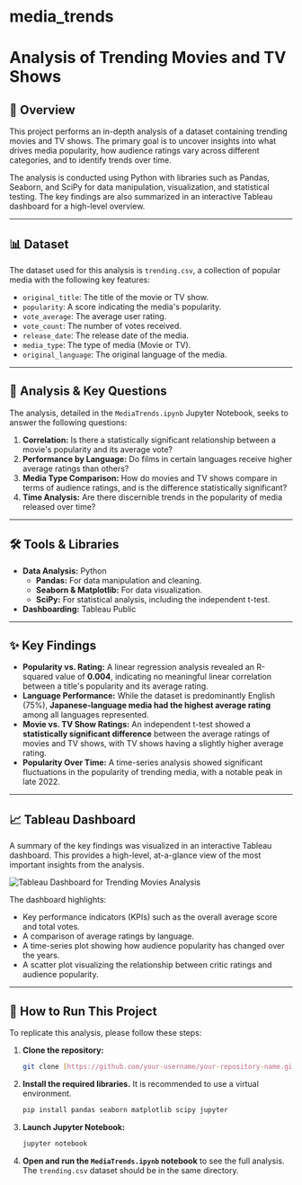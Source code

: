 # media_trends
# Analysis of Trending Movies and TV Shows

## 📖 Overview

This project performs an in-depth analysis of a dataset containing trending movies and TV shows. The primary goal is to uncover insights into what drives media popularity, how audience ratings vary across different categories, and to identify trends over time.

The analysis is conducted using Python with libraries such as Pandas, Seaborn, and SciPy for data manipulation, visualization, and statistical testing. The key findings are also summarized in an interactive Tableau dashboard for a high-level overview.

---

## 📊 Dataset

The dataset used for this analysis is `trending.csv`, a collection of popular media with the following key features:
* `original_title`: The title of the movie or TV show.
* `popularity`: A score indicating the media's popularity.
* `vote_average`: The average user rating.
* `vote_count`: The number of votes received.
* `release_date`: The release date of the media.
* `media_type`: The type of media (Movie or TV).
* `original_language`: The original language of the media.

---

## 🔎 Analysis & Key Questions

The analysis, detailed in the `MediaTrends.ipynb` Jupyter Notebook, seeks to answer the following questions:

1.  **Correlation:** Is there a statistically significant relationship between a movie's popularity and its average vote?
2.  **Performance by Language:** Do films in certain languages receive higher average ratings than others?
3.  **Media Type Comparison:** How do movies and TV shows compare in terms of audience ratings, and is the difference statistically significant?
4.  **Time Analysis:** Are there discernible trends in the popularity of media released over time?

---

## 🛠️ Tools & Libraries

* **Data Analysis:** Python
    * **Pandas:** For data manipulation and cleaning.
    * **Seaborn & Matplotlib:** For data visualization.
    * **SciPy:** For statistical analysis, including the independent t-test.
* **Dashboarding:** Tableau Public

---

## ✨ Key Findings

* **Popularity vs. Rating:** A linear regression analysis revealed an R-squared value of **0.004**, indicating no meaningful linear correlation between a title's popularity and its average rating.
* **Language Performance:** While the dataset is predominantly English (75%), **Japanese-language media had the highest average rating** among all languages represented.
* **Movie vs. TV Show Ratings:** An independent t-test showed a **statistically significant difference** between the average ratings of movies and TV shows, with TV shows having a slightly higher average rating.
* **Popularity Over Time:** A time-series analysis showed significant fluctuations in the popularity of trending media, with a notable peak in late 2022.

---

## 📈 Tableau Dashboard

A summary of the key findings was visualized in an interactive Tableau dashboard. This provides a high-level, at-a-glance view of the most important insights from the analysis.

![Tableau Dashboard for Trending Movies Analysis](http://googleusercontent.com/file_content/0)

The dashboard highlights:
* Key performance indicators (KPIs) such as the overall average score and total votes.
* A comparison of average ratings by language.
* A time-series plot showing how audience popularity has changed over the years.
* A scatter plot visualizing the relationship between critic ratings and audience popularity.

---

## 🚀 How to Run This Project

To replicate this analysis, please follow these steps:

1.  **Clone the repository:**
    ```bash
    git clone [https://github.com/your-username/your-repository-name.git](https://github.com/your-username/your-repository-name.git)
    ```
2.  **Install the required libraries.** It is recommended to use a virtual environment.
    ```bash
    pip install pandas seaborn matplotlib scipy jupyter
    ```
3.  **Launch Jupyter Notebook:**
    ```bash
    jupyter notebook
    ```
4.  **Open and run the `MediaTrends.ipynb` notebook** to see the full analysis. The `trending.csv` dataset should be in the same directory.

